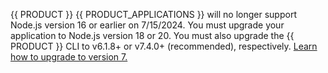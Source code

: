 <Callout type="important">

  <a id="nodejs-16-eol" />{{ PRODUCT }} {{ PRODUCT_APPLICATIONS }} will no longer support Node.js version 16 or earlier on 7/15/2024. You must upgrade your application to Node.js version 18 or 20. You must also upgrade the {{ PRODUCT }} CLI to v6.1.8+ or v7.4.0+ (recommended), respectively. [Learn how to upgrade to version 7.](/guides/upgrading/upgrading)

</Callout>